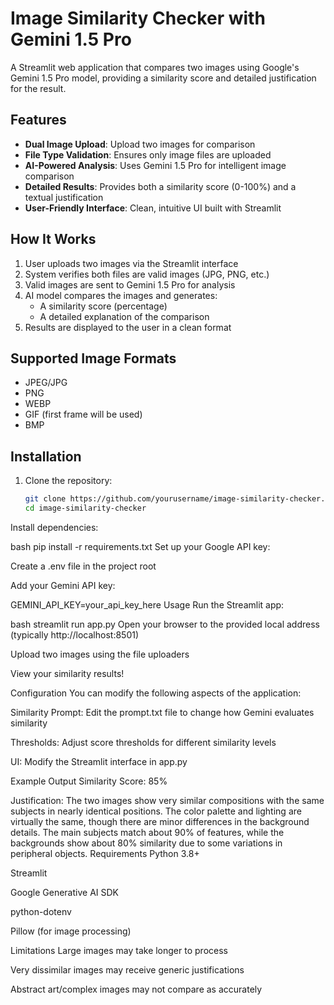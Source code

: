 # Image Similarity Checker with Gemini 1.5 Pro

A Streamlit web application that compares two images using Google's Gemini 1.5 Pro model, providing a similarity score and detailed justification for the result.

## Features

- **Dual Image Upload**: Upload two images for comparison
- **File Type Validation**: Ensures only image files are uploaded
- **AI-Powered Analysis**: Uses Gemini 1.5 Pro for intelligent image comparison
- **Detailed Results**: Provides both a similarity score (0-100%) and a textual justification
- **User-Friendly Interface**: Clean, intuitive UI built with Streamlit

## How It Works

1. User uploads two images via the Streamlit interface
2. System verifies both files are valid images (JPG, PNG, etc.)
3. Valid images are sent to Gemini 1.5 Pro for analysis
4. AI model compares the images and generates:
   - A similarity score (percentage)
   - A detailed explanation of the comparison
5. Results are displayed to the user in a clean format

## Supported Image Formats

- JPEG/JPG
- PNG
- WEBP
- GIF (first frame will be used)
- BMP

## Installation

1. Clone the repository:
   ```bash
   git clone https://github.com/yourusername/image-similarity-checker.git
   cd image-similarity-checker
Install dependencies:

bash
pip install -r requirements.txt
Set up your Google API key:

Create a .env file in the project root

Add your Gemini API key:

GEMINI_API_KEY=your_api_key_here
Usage
Run the Streamlit app:

bash
streamlit run app.py
Open your browser to the provided local address (typically http://localhost:8501)

Upload two images using the file uploaders

View your similarity results!

Configuration
You can modify the following aspects of the application:

Similarity Prompt: Edit the prompt.txt file to change how Gemini evaluates similarity

Thresholds: Adjust score thresholds for different similarity levels

UI: Modify the Streamlit interface in app.py

Example Output
Similarity Score: 85%

Justification:
The two images show very similar compositions with the same subjects in nearly identical positions. 
The color palette and lighting are virtually the same, though there are minor differences in 
the background details. The main subjects match about 90% of features, while the backgrounds 
show about 80% similarity due to some variations in peripheral objects.
Requirements
Python 3.8+

Streamlit

Google Generative AI SDK

python-dotenv

Pillow (for image processing)

Limitations
Large images may take longer to process

Very dissimilar images may receive generic justifications

Abstract art/complex images may not compare as accurately
